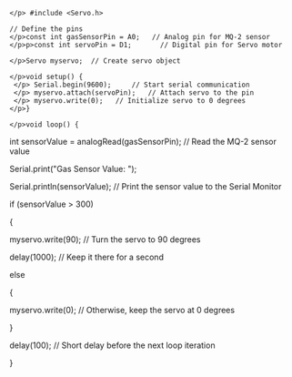 
    </p> #include <Servo.h>
    
    // Define the pins
    </p>const int gasSensorPin = A0;   // Analog pin for MQ-2 sensor
    </p>p>const int servoPin = D1;       // Digital pin for Servo motor
    
    </p>Servo myservo;  // Create servo object
    
    </p>void setup() {
     </p> Serial.begin(9600);     // Start serial communication
     </p> myservo.attach(servoPin);   // Attach servo to the pin
     </p> myservo.write(0);   // Initialize servo to 0 degrees
    </p>}
    
    </p>void loop() {
 </p> int sensorValue = analogRead(gasSensorPin);  // Read the MQ-2 sensor value

 </p> Serial.print("Gas Sensor Value: ");
 </p> Serial.println(sensorValue);   // Print the sensor value to the Serial Monitor

 </p> if (sensorValue > 300) 
 </p> {                     
  </p>  myservo.write(90);   // Turn the servo to 90 degrees
 </p>   delay(1000);         // Keep it there for a second
  </p> else  
  </p> {
  </p>  myservo.write(0);   // Otherwise, keep the servo at 0 degrees
 </p> }

 </p> delay(100);   // Short delay before the next loop iteration
</p>}

